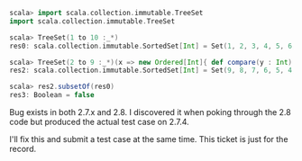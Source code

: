 ```scala
scala> import scala.collection.immutable.TreeSet
import scala.collection.immutable.TreeSet

scala> TreeSet(1 to 10 :_*)
res0: scala.collection.immutable.SortedSet[Int] = Set(1, 2, 3, 4, 5, 6, 7, 8, 9, 10)

scala> TreeSet(2 to 9 :_*)(x => new Ordered[Int]{ def compare(y : Int) = -(x.compare(y)) })         
res2: scala.collection.immutable.SortedSet[Int] = Set(9, 8, 7, 6, 5, 4, 3, 2)

scala> res2.subsetOf(res0)
res3: Boolean = false
```

Bug exists in both 2.7.x and 2.8. I discovered it when poking through the 2.8 code but produced the actual test case on 2.7.4. 

I'll fix this and submit a test case at the same time. This ticket is just for the record. 
